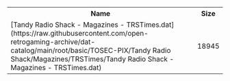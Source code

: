 <table>
<tr><th>Name</th><th>Size</th></tr>
<tr><td>[Tandy Radio Shack - Magazines - TRSTimes.dat](https://raw.githubusercontent.com/open-retrogaming-archive/dat-catalog/main/root/basic/TOSEC-PIX/Tandy Radio Shack/Magazines/TRSTimes/Tandy Radio Shack - Magazines - TRSTimes.dat)</td><td>18945</td></tr>
</table>
